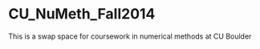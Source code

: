 CU_NuMeth_Fall2014
==================
This is a swap space for coursework in numerical methods at CU Boulder
